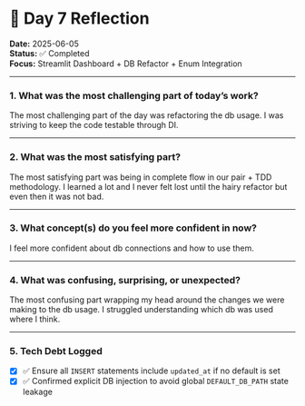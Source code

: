 # 📝 Day 7 Reflection

**Date:** 2025-06-05  
**Status:** ✅ Completed  
**Focus:** Streamlit Dashboard + DB Refactor + Enum Integration

---

### 1. What was the most challenging part of today’s work?

The most challenging part of the day was refactoring the db usage. I was striving to keep the code testable through DI.

---

### 2. What was the most satisfying part?

The most satisfying part was being in complete flow in our pair + TDD methodology. I learned a lot and I never felt lost until the hairy refactor but even then it was not bad.

---

### 3. What concept(s) do you feel more confident in now?

I feel more confident about db connections and how to use them.

---

### 4. What was confusing, surprising, or unexpected?

The most confusing part wrapping my head around the changes we were making to the db usage. I struggled understanding which db was used where I think.

---

### 5. Tech Debt Logged

- [x] ✅ Ensure all `INSERT` statements include `updated_at` if no default is set
- [x] ✅ Confirmed explicit DB injection to avoid global `DEFAULT_DB_PATH` state leakage
